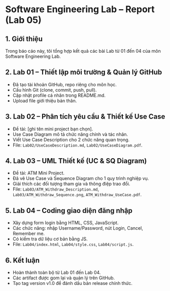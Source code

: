 # Software Engineering Lab – Report (Lab 05)

## 1. Giới thiệu
Trong báo cáo này, tôi tổng hợp kết quả các bài Lab từ 01 đến 04 của môn Software Engineering Lab.

## 2. Lab 01 – Thiết lập môi trường & Quản lý GitHub
- Đã tạo tài khoản GitHub, repo riêng cho môn học.
- Cấu hình Git (clone, commit, push, pull).
- Cập nhật profile cá nhân trong README.md.
- Upload file giới thiệu bản thân.

## 3. Lab 02 – Phân tích yêu cầu & Thiết kế Use Case
- Đề tài: [ghi tên mini project bạn chọn].
- Use Case Diagram mô tả chức năng chính và tác nhân.
- Viết Use Case Description cho 2 chức năng quan trọng.
- File: `Lab02/UseCaseDescription.md`, `Lab02/UseCaseDiagram.pdf`.

## 4. Lab 03 – UML Thiết kế (UC & SQ Diagram)
- Đề tài: ATM Mini Project.
- Đã vẽ Use Case và Sequence Diagram cho 1 quy trình nghiệp vụ.
- Giải thích các đối tượng tham gia và thông điệp trao đổi.
- File: `Lab03/ATM_Withdraw_Description.md`, `Lab03/ATM_Withdraw_Sequence.png`, `ATM_Withdraw_UseCase.pdf`.

## 5. Lab 04 – Coding giao diện đăng nhập
- Xây dựng form login bằng HTML, CSS, JavaScript.
- Các chức năng: nhập Username/Password, nút Login, Cancel, Remember me.
- Có kiểm tra dữ liệu cơ bản bằng JS.
- File: `Lab04/index.html`, `Lab04/style.css`, `Lab04/script.js`.

## 6. Kết luận
- Hoàn thành toàn bộ từ Lab 01 đến Lab 04.
- Các artifact được gom lại và quản lý trên GitHub.
- Tạo tag version v1.0 để đánh dấu bản release chính thức.

